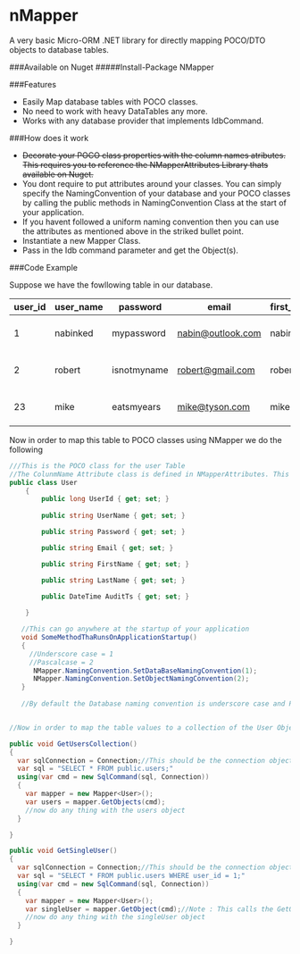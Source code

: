 # nMapper
A very basic Micro-ORM .NET library for directly mapping POCO/DTO objects to database tables.

###Available on Nuget
#####Install-Package NMapper

###Features
- Easily Map database tables with POCO classes.
- No need to work with heavy DataTables any more.
- Works with any database provider that implements IdbCommand.
 


###How does it work

- ~~Decorate your POCO class properties with the column names atributes. This requires you to reference the NMapperAttributes Library thats available on Nuget.~~
- You dont require to put attributes around your classes. You can simply specify the NamingConvention of your database and your POCO classes by calling the public methods in NamingConvention Class at the start of your application. 
- If you havent followed a uniform naming convention then you can use the attributes as mentioned above in the striked bullet point.
- Instantiate a new Mapper Class.
- Pass in the Idb command parameter and get the Object(s).


###Code Example

Suppose we have the fowllowing table in our database.

user_id | user_name | password | email | first_name | last_name | audit_ts
--- | --- | --- |---| --- | --- | ---
1 | nabinked | mypassword | nabin@outlook.com| nabin | karki | 2012-12-12 00:00:00
2 | robert | isnotmyname |robert@gmail.com| robert | hobert | 2012-09-12 00:00:00
23 | mike | eatsmyears | mike@tyson.com|mike | tyson | 2012-09-12 23:23:23

Now in order to map this table to POCO classes using NMapper we do the following

```C#
///This is the POCO class for the user Table
//The ColunmName Attribute class is defined in NMapperAttributes. This should be referenced if not done automatically while installing NMapper From Nuget.
public class User
    {
        public long UserId { get; set; }
        
        public string UserName { get; set; }

        public string Password { get; set; }

        public string Email { get; set; }

        public string FirstName { get; set; }

        public string LastName { get; set; }
        
        public DateTime AuditTs { get; set; }

    }

   //This can go anywhere at the startup of your application
   void SomeMethodThaRunsOnApplicationStartup()
   {
     //Underscore case = 1
     //Pascalcase = 2
      NMapper.NamingConvention.SetDataBaseNamingConvention(1);
      NMapper.NamingConvention.SetObjectNamingConvention(2);
   }
   
   //By default the Database naming convention is underscore case and POCO naming convention is PascalCase.


//Now in order to map the table values to a collection of the User Object inside any function. we do the follwoing.

public void GetUsersCollection()
{
  var sqlConnection = Connection;//This should be the connection object.
  var sql = "SELECT * FROM public.users;"
  using(var cmd = new SqlCommand(sql, Connection))
  {
    var mapper = new Mapper<User>();
    var users = mapper.GetObjects(cmd);
    //now do any thing with the users object
  }

}

public void GetSingleUser()
{
  var sqlConnection = Connection;//This should be the connection object.
  var sql = "SELECT * FROM public.users WHERE user_id = 1;"
  using(var cmd = new SqlCommand(sql, Connection))
  {
    var mapper = new Mapper<User>();
    var singleUser = mapper.GetObject(cmd);//Note : This calls the GetObject Function of the Mapper class
    //now do any thing with the singleUser object
  }

}
